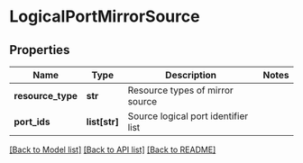 # LogicalPortMirrorSource

## Properties
Name | Type | Description | Notes
------------ | ------------- | ------------- | -------------
**resource_type** | **str** | Resource types of mirror source | 
**port_ids** | **list[str]** | Source logical port identifier list | 

[[Back to Model list]](../README.md#documentation-for-models) [[Back to API list]](../README.md#documentation-for-api-endpoints) [[Back to README]](../README.md)

